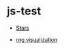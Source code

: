 # js-test

* [Stars](https://koneill1994.github.io/js-test/stars.html)

* [rng visualization](https://koneill1994.github.io/js-test/perlin.html)
